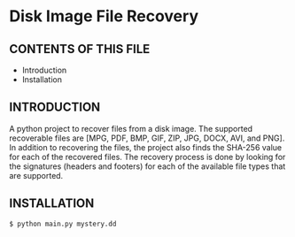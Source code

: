 # Disk Image File Recovery

CONTENTS OF THIS FILE
---------------------

 * Introduction
 * Installation

INTRODUCTION
------------
A python project to recover files from a disk image. The supported recoverable files are [MPG, PDF, BMP, GIF, ZIP, JPG, DOCX, AVI, and PNG].
In addition to recovering the files, the project also finds the SHA-256 value for each of the recovered files. The recovery process is done by looking for the signatures (headers and footers) for each of the available file types that are supported.


INSTALLATION
------------

```sh
$ python main.py mystery.dd
```



